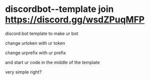 # discordbot--template join https://discord.gg/wsdZPuqMFP

discord bot template to make ur bot

change urtoken with ur token

change urprefix with ur prefix

and start ur code in the middle of the template

very simple right?
